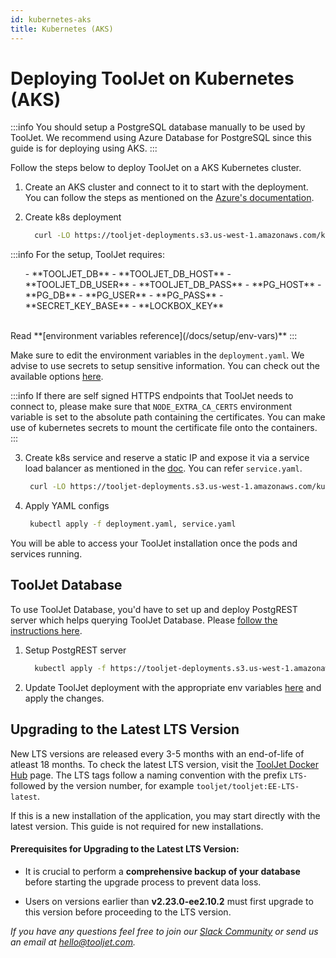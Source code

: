 ```yaml
---
id: kubernetes-aks
title: Kubernetes (AKS)
---
```


# Deploying ToolJet on Kubernetes (AKS)

:::info
You should setup a PostgreSQL database manually to be used by ToolJet. We recommend using Azure Database for PostgreSQL since this guide is for deploying using AKS.
:::

Follow the steps below to deploy ToolJet on a AKS Kubernetes cluster.

1. Create an AKS cluster and connect to it to start with the deployment. You can follow the steps as mentioned on the [Azure's documentation](https://docs.microsoft.com/en-us/azure/aks/kubernetes-walkthrough-portal).

2. Create k8s deployment

   ```bash
     curl -LO https://tooljet-deployments.s3.us-west-1.amazonaws.com/kubernetes/AKS/deployment.yaml
   ```

:::info
For the setup, ToolJet requires:
<ul> 
- **TOOLJET_DB** 
- **TOOLJET_DB_HOST** 
- **TOOLJET_DB_USER** 
- **TOOLJET_DB_PASS** 
- **PG_HOST** 
- **PG_DB** 
- **PG_USER** 
- **PG_PASS** 
- **SECRET_KEY_BASE** 
- **LOCKBOX_KEY**
</ul>
<br/>
Read **[environment variables reference](/docs/setup/env-vars)**
:::

Make sure to edit the environment variables in the `deployment.yaml`. We advise to use secrets to setup sensitive information. You can check out the available options [here](/docs/setup/env-vars).

:::info
If there are self signed HTTPS endpoints that ToolJet needs to connect to, please make sure that `NODE_EXTRA_CA_CERTS` environment variable is set to the absolute path containing the certificates. You can make use of kubernetes secrets to mount the certificate file onto the containers.
:::

3. Create k8s service and reserve a static IP and expose it via a service load balancer as mentioned in the [doc](https://docs.microsoft.com/en-us/azure/aks/static-ip). You can refer `service.yaml`.

   ```bash
    curl -LO https://tooljet-deployments.s3.us-west-1.amazonaws.com/kubernetes/AKS/service.yaml
   ```

4. Apply YAML configs

   ```bash
    kubectl apply -f deployment.yaml, service.yaml
   ```

You will be able to access your ToolJet installation once the pods and services running.

## ToolJet Database

To use ToolJet Database, you'd have to set up and deploy PostgREST server which helps querying ToolJet Database. Please [follow the instructions here](/docs/2.50.0-LTS/setup/env-vars#enable-tooljet-database--optional-).

1. Setup PostgREST server

   ```bash
     kubectl apply -f https://tooljet-deployments.s3.us-west-1.amazonaws.com/kubernetes/AKS/postgrest.yaml
   ```

2. Update ToolJet deployment with the appropriate env variables [here](https://tooljet-deployments.s3.us-west-1.amazonaws.com/kubernetes/AKS/deployment.yaml) and apply the changes.

## Upgrading to the Latest LTS Version

New LTS versions are released every 3-5 months with an end-of-life of atleast 18 months. To check the latest LTS version, visit the [ToolJet Docker Hub](https://hub.docker.com/r/tooljet/tooljet/tags) page. The LTS tags follow a naming convention with the prefix `LTS-` followed by the version number, for example `tooljet/tooljet:EE-LTS-latest`.

If this is a new installation of the application, you may start directly with the latest version. This guide is not required for new installations.

#### Prerequisites for Upgrading to the Latest LTS Version:

- It is crucial to perform a **comprehensive backup of your database** before starting the upgrade process to prevent data loss.

- Users on versions earlier than **v2.23.0-ee2.10.2** must first upgrade to this version before proceeding to the LTS version.

_If you have any questions feel free to join our [Slack Community](https://join.slack.com/t/tooljet/shared_invite/zt-2rk4w42t0-ZV_KJcWU9VL1BBEjnSHLCA) or send us an email at hello@tooljet.com._
